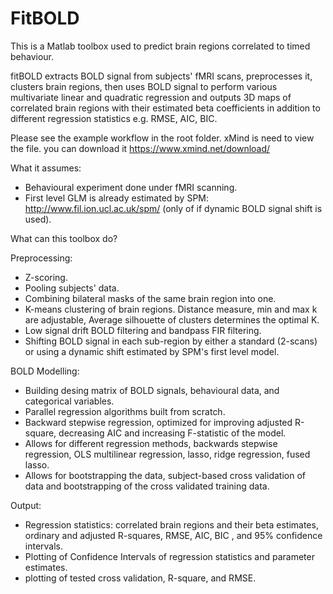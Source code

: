 # FitBOLD

This is a Matlab toolbox used to predict brain regions correlated to timed behaviour.

fitBOLD extracts BOLD signal from subjects' fMRI scans, preprocesses it, clusters brain regions, then uses BOLD signal to perform various multivariate linear and quadratic regression and outputs 3D maps of correlated brain regions with their estimated beta coefficients in addition to different regression statistics e.g. RMSE, AIC, BIC.

Please see the example workflow in the root folder. xMind is need to view the file. you can download it  https://www.xmind.net/download/

What it assumes:
- Behavioural experiment done under fMRI scanning. 
- First level GLM is already estimated by SPM: http://www.fil.ion.ucl.ac.uk/spm/ (only of if dynamic BOLD signal shift is used).

What can this toolbox do?

Preprocessing:

- Z-scoring.
- Pooling subjects' data.
- Combining bilateral masks of the same brain region into one.
- K-means clustering of brain regions. Distance measure, min and max k are adjustable, Average silhouette of clusters determines the optimal K.
- Low signal drift BOLD filtering and bandpass FIR filtering.
- Shifting BOLD signal in each sub-region by either a standard (2-scans) or using a dynamic shift estimated by SPM's first level model.

BOLD Modelling:
- Building desing matrix of BOLD signals, behavioural data, and categorical variables.
- Parallel regression algorithms built from scratch.
- Backward stepwise regression, optimized for improving adjusted R-square, decreasing AIC and increasing F-statistic of the model.
- Allows for different regression methods, backwards stepwise regression, OLS multilinear regression, lasso, ridge regression, fused lasso. 
- Allows for bootstrapping the data, subject-based cross validation of data and bootstrapping of the cross validated training data.

Output:
- Regression statistics: correlated brain regions and their beta estimates, ordinary and adjusted R-squares, RMSE, AIC, BIC , and 95% confidence intervals.
- Plotting of Confidence Intervals of regression statistics and parameter estimates.
- plotting of tested cross validation, R-square, and RMSE.


